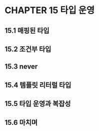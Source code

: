 # CHAPTER 15 타입 운영

## 15.1 매핑된 타입

## 15.2 조건부 타입

## 15.3 never

## 15.4 템플릿 리터럴 타입

## 15.5 타입 운영과 복잡성

## 15.6 마치며
